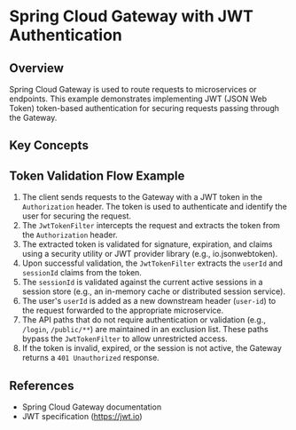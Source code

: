 # Spring Cloud Gateway with JWT Authentication

## Overview

Spring Cloud Gateway is used to route requests to microservices or endpoints. This example demonstrates implementing
JWT (JSON Web Token) token-based authentication for securing requests passing through the Gateway.

## Key Concepts

## Token Validation Flow Example

1. The client sends requests to the Gateway with a JWT token in the `Authorization` header. The token is used to
   authenticate and identify the user for securing the request.
2. The `JwtTokenFilter` intercepts the request and extracts the token from the `Authorization` header.
3. The extracted token is validated for signature, expiration, and claims using a security utility or JWT provider
   library (e.g., io.jsonwebtoken).
4. Upon successful validation, the `JwtTokenFilter` extracts the `userId` and `sessionId` claims from the token.
5. The `sessionId` is validated against the current active sessions in a session store (e.g., an in-memory cache or
   distributed session service).
6. The user's `userId` is added as a new downstream header (`user-id`) to the request forwarded to the appropriate
   microservice.
7. The API paths that do not require authentication or validation (e.g., `/login`, `/public/**`) are maintained in an
   exclusion list. These paths bypass the `JwtTokenFilter` to allow unrestricted access.
8. If the token is invalid, expired, or the session is not active, the Gateway returns a `401 Unauthorized` response.

## References

- Spring Cloud Gateway documentation
- JWT specification (https://jwt.io)
